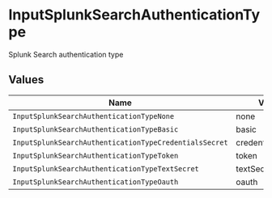 # InputSplunkSearchAuthenticationType

Splunk Search authentication type


## Values

| Name                                                   | Value                                                  |
| ------------------------------------------------------ | ------------------------------------------------------ |
| `InputSplunkSearchAuthenticationTypeNone`              | none                                                   |
| `InputSplunkSearchAuthenticationTypeBasic`             | basic                                                  |
| `InputSplunkSearchAuthenticationTypeCredentialsSecret` | credentialsSecret                                      |
| `InputSplunkSearchAuthenticationTypeToken`             | token                                                  |
| `InputSplunkSearchAuthenticationTypeTextSecret`        | textSecret                                             |
| `InputSplunkSearchAuthenticationTypeOauth`             | oauth                                                  |